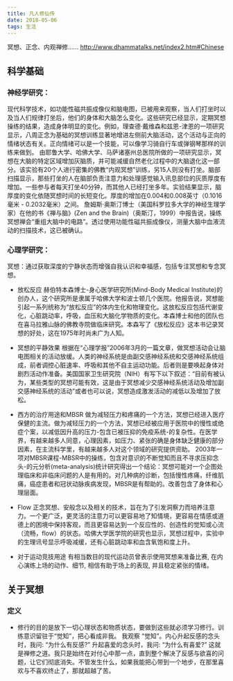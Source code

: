 ```yaml
---
title: 凡人修仙传
date: 2018-05-06
tags: 生活
---
```

冥想、正念、内观禅修......
http://www.dhammatalks.net/index2.htm#Chinese
 <!-- more -->

## 科学基础

### 神经学研究：
现代科学技术，如功能性磁共振成像仪和脑电图，已被用来观察，当人们打坐时以及当人们规律打坐后，他们的身体和大脑怎么变化。这些研究已经显示，定期冥想操练的结果，造成身体明显的变化。例如，理查德·戴维森和兹恩-津恩的一项研究显示，八周正念为基础的冥想训练显著地增进左侧前大脑活动，这个活动与正向的情绪状态有关。正向情绪可以是一个技能，可以像学习骑自行车或弹钢琴那样的训练来做到。
由耶鲁大学、哈佛大学、马萨诸塞州总医院所做的​​一项研究显示，冥想在大脑的特定区域增加灰脑质，并可能减缓自然老化过程中的大脑退化这一部分。该实验有20个人进行密集的佛教“内观冥想”训练，另15人则没有打坐。脑部扫描显示，那些打坐的人在脑部负责注意力和处理感觉输入讯息部位的灰质厚度有增加。一些参与者每天打坐40分钟，而其他人已经打坐多年。实验结果显示，脑厚度的变化依随冥想时间的长短变化。厚度的增加在0.004和0.008英寸（0.1016毫米 - 0.2032毫米）之间。
詹姆斯·奥斯汀博士（美国科罗拉多大学的神经生理学家）在他的书《禅与脑》(Zen and the Brain)（奥斯汀，1999）中报告说，操练冥想禅会“重组大脑中的电路”。透过使用功能性磁共振成像仪，测量大脑中血液流动的扫描技术，这已被确认。

### 心理学研究：
冥想：通过获取深度的宁静状态而增强自我认识和幸福感，包括专注冥想和专念冥想。

- 放松反应
赫伯特本森博士-身心医学研究所(Mind-Body Medical Institute)的创办人，这个研究所是隶属于哈佛大学和波士顿几个医院。他报告说，冥想能引起一系列统称为“放松反应”的体内生化和物理变化。这放松反应包括代谢变化，心脏跳动率，呼吸，血压和大脑化学物质的变化。本森博士和他的团队也在喜马拉雅山脉的佛教寺院做临床研究。本森写了《放松反应》这本书记录冥想的好处，这在1975年时尚未广为人知。

- 冥想的平静效果
根据在“心理学报”2006年3月的一篇文章，做冥想活动会让脑电图相关的活动放缓。人类的神经系统是由副交感神经系统和交感神经系统组成，前者调控心脏速率、呼吸和其他不自主运动功能。后者则是要唤起身体对剧烈活动作准备。美国国家卫生研究院（NIH）有写下以下叙述：“目前有被认为，某些类型的冥想可能有效，这是由于冥想减少交感神经系统活动及增加副交感神经系统的活动”或者也可以说，冥想造成激发活动的减低以及增加了放松。

- 西方的治疗用途和MBSR
做为减轻压力和疼痛的一个方法，冥想已经进入医疗保健的主流。做为减轻压力的一个方法，冥想已经被应用于医院中的慢性或绝症个案，以减低因升高的压力-包含已被压抑的免疫系统-的复杂性。在医学界，有越来越多人同意，心理因素，如压力、紧张的确是身体缺乏健康的部分因素，在主流科学里，有越来越多人对这个领域的研究提供资助。
2003年一项对MBSR课程-MBSR中的操练，包含对意识的不断觉知而且不寻求压抑念头-的元分析(meta-analysis)统计研究得出一个结论：冥想可能对一个企图处理临床和非临床问题的人是有用的。对几种病的诊断，包括慢性疼痛，纤维肌痛，癌症患者和冠状动脉疾病发现，MBSR是有帮助的。改善包含了身体和心理层面。

- Flow
正念冥想、安般念以及相关的技术，旨在为了引发洞察力而培养注意力。一个更广泛，更灵活的注意力可以更容易地了知情境，更容易在情感或道德上的困境中保持客观，而且更容易达到一个反应性的、创造性的觉知或心流（流畅，flow）的状态。哈佛大学医学院的研究也显示，冥想过程中，实验中的生理讯号显示呼吸减缓，还有心脏跳动率和血含氧饱和度上升。

- 对于运动竞技用途
有相当数目的现代运动员曾表示使用冥想来准备比赛, 在内心演练上场的动作、细节, 相信有助于场上的表现, 并且稳定紧张的情绪。

###

## 关于冥想

### 定义

- 修行的目的是放下一切心理状态和物质状态，要做到这些就必须学习修行。训练意识留驻于“觉知”，把心看成非我。
我观察 “觉知”。内心升起反感的念头时，我问: “为什么有反感?” 升起喜爱的念头时，我问: “为什么有喜爱?” 这就是禅修之道。我只是始终在对付心中那一点，直到整个解决了反感与欲喜的问题，让它们彻底消失。不管发生什么，如果我能把心带到一个地步，在那里喜欢与不喜欢终止了，那就超越了苦。
